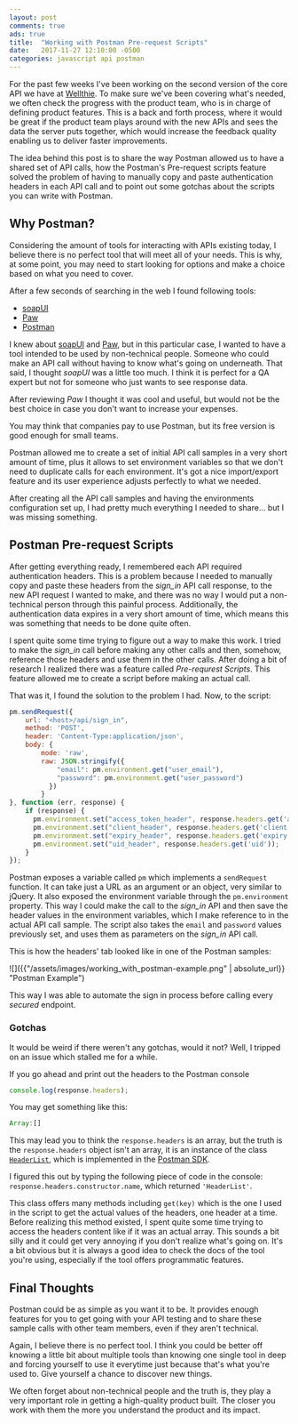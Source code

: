 ```yaml
---
layout: post
comments: true
ads: true
title:  "Working with Postman Pre-request Scripts"
date:   2017-11-27 12:10:00 -0500
categories: javascript api postman
---
```


For the past few weeks I've been working on the second version of the core API we have at [Wellthie](http://www.wellthie.com). To make sure we've been covering what's needed, we often check the progress with the product team, who is in charge of defining product features. This is a back and forth process, where it would be great if the product team plays around with the new APIs and sees the data the server puts together, which would increase the feedback quality enabling us to deliver faster improvements.

The idea behind this post is to share the way Postman allowed us to have a shared set of API calls, how the Postman's Pre-request scripts feature solved the problem of having to manually copy and paste authentication headers in each API call and to point out some gotchas about the scripts you can write with Postman.


## Why Postman?

Considering the amount of tools for interacting with APIs existing today, I believe there is no perfect tool that will meet all of your needs. This is why, at some point, you may need to start looking for options and make a choice based on what you need to cover.

After a few seconds of searching in the web I found following tools:

* [soapUI](https://www.soapui.org/)
* [Paw](https://paw.cloud/)
* [Postman](https://www.getpostman.com/)

I knew about [soapUI](https://www.soapui.org/) and [Paw](https://paw.cloud/), but in this particular case, I wanted to have a tool intended to be used by non-technical people. Someone who could make an API call without having to know what's going on underneath. That said, I thought *soapUI* was a little too much. I think it is perfect for a QA expert but not for someone who just wants to see response data.

After reviewing *Paw* I thought it was cool and useful, but would not be the best choice in case you don't want to increase your expenses.

You may think that companies pay to use Postman, but its free version is good enough for small teams.

Postman allowed me to create a set of initial API call samples in a very short amount of time, plus it allows to set environment variables so that we don't need to duplicate calls for each environment. It's got a nice import/export feature and its user experience adjusts perfectly to what we needed.

After creating all the API call samples and having the environments configuration set up, I had pretty much everything I needed to share... but I was missing something.


## Postman Pre-request Scripts

After getting everything ready, I remembered each API required authentication headers. This is a problem because I needed to manually copy and paste these headers from the *sign_in* API call response, to the new API request I wanted to make, and there was no way I would put a non-technical person through this painful process. Additionally, the authentication data expires in a very short amount of time, which means this was something that needs to be done quite often.

I spent quite some time trying to figure out a way to make this work. I tried to make the *sign_in* call before making any other calls and then, somehow, reference those headers and use them in the other calls. After doing a bit of research I realized there was a feature called *Pre-requrest Scripts*. This feature allowed me to create a script before making an actual call.

That was it, I found the solution to the problem I had. Now, to the script:

```javascript
pm.sendRequest({
    url: "<host>/api/sign_in",
    method: 'POST',
    header: 'Content-Type:application/json',
    body: {
        mode: 'raw',
        raw: JSON.stringify({
            "email": pm.environment.get("user_email"),
            "password": pm.environment.get("user_password")
          })
        }
}, function (err, response) {
    if (response) {
      pm.environment.set("access_token_header", response.headers.get('access-token'));
      pm.environment.set("client_header", response.headers.get('client'));
      pm.environment.set("expiry_header", response.headers.get('expiry'));
      pm.environment.set("uid_header", response.headers.get('uid'));
    }
});
```

Postman exposes a variable called `pm` which implements a `sendRequest` function. It can take just a URL as an argument or an object, very similar to jQuery. It also exposed the environment variable through the `pm.environment` property. This way I could make the call to the *sign_in* API and then save the header values in the environment variables, which I make reference to in the actual API call sample. The script also takes the `email` and `password` values previously set, and uses them as parameters on the *sign_in* API call.

This is how the headers' tab looked like in one of the Postman samples:

![]({{"/assets/images/working_with_postman-example.png" | absolute_url}} "Postman Example")


This way I was able to automate the sign in process before calling every *secured* endpoint.


### Gotchas

It would be weird if there weren't any gotchas, would it not? Well, I tripped on an issue which stalled me for a while.

If you go ahead and print out the headers to the Postman console
```javascript
console.log(response.headers);
```

You may get something like this:
```javascript
Array:[]
```

This may lead you to think the `response.headers` is an array, but the truth is the `response.headers` object isn't an array, it is an instance of the class [`HeaderList`](http://www.postmanlabs.com/postman-collection/HeaderList.html), which is implemented in the [Postman SDK](http://www.postmanlabs.com/postman-collection/index.html).

I figured this out by typing the following piece of code in the console: `response.headers.constructor.name`, which returned `'HeaderList'`.

This class offers many methods including `get(key)` which is the one I used in the script to get the actual values of the headers, one header at a time. Before realizing this method existed, I spent quite some time trying to access the headers content like if it was an actual array. This sounds a bit silly and it could get very annoying if you don't realize what's going on. It's a bit obvious but it is always a good idea to check the docs of the tool you're using, especially if the tool offers programmatic features.


## Final Thoughts

Postman could be as simple as you want it to be. It provides enough features for you to get going with your API testing and to share these sample calls with other team members, even if they aren't technical.

Again, I believe there is no perfect tool. I think you could be better off knowing a little bit about multiple tools than knowing one single tool in deep and forcing yourself to use it everytime just because that's what you're used to. Give yourself a chance to discover new things.

We often forget about non-technical people and the truth is, they play a very important role in getting a high-quality product built. The closer you work with them the more you understand the product and its impact.
